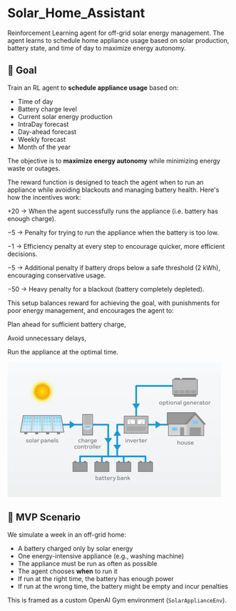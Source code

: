 # Solar_Home_Assistant
Reinforcement Learning agent for off-grid solar energy management. The agent learns to schedule home appliance usage based on solar production, battery state, and time of day to maximize energy autonomy.

## 🧠 Goal

Train an RL agent to **schedule appliance usage** based on:
- Time of day
- Battery charge level
- Current solar energy production
- IntraDay forecast
- Day-ahead forecast
- Weekly forecast
- Month of the year

The objective is to **maximize energy autonomy** while minimizing energy waste or outages.

The reward function is designed to teach the agent when to run an appliance while avoiding blackouts and managing battery health. Here's how the incentives work:

+20 → When the agent successfully runs the appliance (i.e. battery has enough charge).

−5 → Penalty for trying to run the appliance when the battery is too low.

−1 → Efficiency penalty at every step to encourage quicker, more efficient decisions.

−5 → Additional penalty if battery drops below a safe threshold (2 kWh), encouraging conservative usage.

−50 → Heavy penalty for a blackout (battery completely depleted).

This setup balances reward for achieving the goal, with punishments for poor energy management, and encourages the agent to:

Plan ahead for sufficient battery charge,

Avoid unnecessary delays,

Run the appliance at the optimal time.


![Diagram](diagram.webp)

## 🚀 MVP Scenario

We simulate a week in an off-grid home:
- A battery charged only by solar energy
- One energy-intensive appliance (e.g., washing machine)
- The appliance must be run as often as possible
- The agent chooses **when** to run it
- If run at the right time, the battery has enough power
- If run at the wrong time, the battery might be empty and incur penalties

This is framed as a custom OpenAI Gym environment (`SolarApplianceEnv`).
